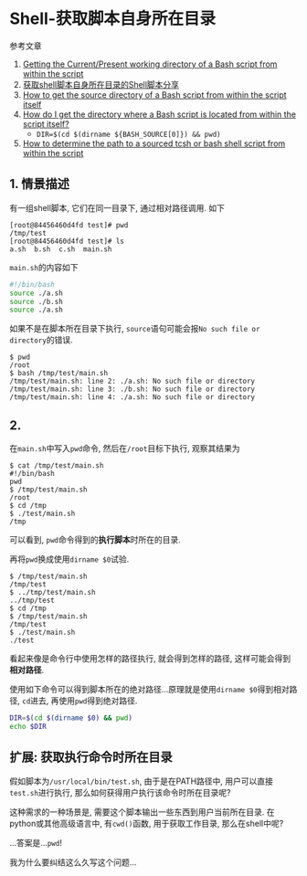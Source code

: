 # Shell-获取脚本自身所在目录

参考文章

1. [Getting the Current/Present working directory of a Bash script from within the script](http://stackoverflow.com/questions/59895/getting-the-current-present-working-directory-of-a-bash-script-from-within-the-s)
2. [获取shell脚本自身所在目录的Shell脚本分享](http://www.jb51.net/article/59949.htm)
3. [How to get the source directory of a Bash script from within the script itself](https://stackoverflow.com/questions/59895/how-to-get-the-source-directory-of-a-bash-script-from-within-the-script-itself)
4. [How do I get the directory where a Bash script is located from within the script itself?](https://stackoverflow.com/questions/59895/how-do-i-get-the-directory-where-a-bash-script-is-located-from-within-the-script)
    - `DIR=$(cd $(dirname ${BASH_SOURCE[0]}) && pwd)`
5. [How to determine the path to a sourced tcsh or bash shell script from within the script](https://unix.stackexchange.com/questions/4650/how-to-determine-the-path-to-a-sourced-tcsh-or-bash-shell-script-from-within-the)

## 1. 情景描述

有一组shell脚本, 它们在同一目录下, 通过相对路径调用. 如下

```
[root@84456460d4fd test]# pwd
/tmp/test
[root@84456460d4fd test]# ls
a.sh  b.sh  c.sh  main.sh
```

`main.sh`的内容如下

```bash
#!/bin/bash
source ./a.sh
source ./b.sh
source ./a.sh
```

如果不是在脚本所在目录下执行, `source`语句可能会报`No such file or directory`的错误.

```
$ pwd
/root
$ bash /tmp/test/main.sh 
/tmp/test/main.sh: line 2: ./a.sh: No such file or directory
/tmp/test/main.sh: line 3: ./b.sh: No such file or directory
/tmp/test/main.sh: line 4: ./a.sh: No such file or directory
```

## 2. 

在`main.sh`中写入`pwd`命令, 然后在`/root`目标下执行, 观察其结果为

```
$ cat /tmp/test/main.sh 
#!/bin/bash
pwd
$ /tmp/test/main.sh 
/root
$ cd /tmp
$ ./test/main.sh 
/tmp
```

可以看到, `pwd`命令得到的**执行脚本**时所在的目录.

再将`pwd`换成使用`dirname $0`试验.

```
$ /tmp/test/main.sh 
/tmp/test
$ ../tmp/test/main.sh 
../tmp/test
$ cd /tmp
$ /tmp/test/main.sh 
/tmp/test
$ ./test/main.sh 
./test
```

看起来像是命令行中使用怎样的路径执行, 就会得到怎样的路径, 这样可能会得到**相对路径**.

使用如下命令可以得到脚本所在的绝对路径...原理就是使用`dirname $0`得到相对路径, `cd`进去, 再使用`pwd`得到绝对路径.

```bash
DIR=$(cd $(dirname $0) && pwd)
echo $DIR
```

## 扩展: 获取执行命令时所在目录

假如脚本为`/usr/local/bin/test.sh`, 由于是在PATH路径中, 用户可以直接`test.sh`进行执行, 那么如何获得用户执行该命令时所在目录呢?

这种需求的一种场景是, 需要这个脚本输出一些东西到用户当前所在目录. 在python或其他高级语言中, 有`cwd()`函数, 用于获取工作目录, 那么在shell中呢?

...答案是...`pwd`!

我为什么要纠结这么久写这个问题...
